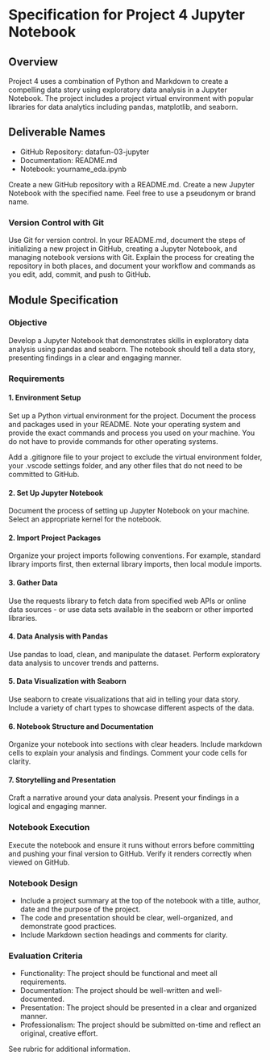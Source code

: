 # Specification for Project 4 Jupyter Notebook

## Overview

Project 4 uses a combination of Python and Markdown to create a compelling data story using exploratory data analysis in a Jupyter Notebook. The project includes a project virtual environment with  popular libraries for data analytics including pandas, matplotlib, and seaborn.

## Deliverable Names

- GitHub Repository:  datafun-03-jupyter
- Documentation:      README.md
- Notebook:           yourname_eda.ipynb

Create a new GitHub repository with a README.md. Create a new Jupyter Notebook with the specified name. Feel free to use a pseudonym or brand name.

### Version Control with Git

Use Git for version control.
In your README.md, document the steps of  initializing a new project in GitHub, creating a Jupyter Notebook, and managing notebook versions with Git.
Explain the process for creating the repository in both places,
and document your workflow and commands as you edit, add, commit, and push to GitHub.

## Module Specification

### Objective

Develop a Jupyter Notebook that demonstrates skills in exploratory data analysis using pandas and seaborn. 
The notebook should tell a data story, presenting findings in a clear and engaging manner.

### Requirements

#### 1. Environment Setup

Set up a Python virtual environment for the project.
Document the process and packages used in your README.
Note your operating system and provide the exact commands and process you used on your machine.
You do not have to provide commands for other operating systems.

Add a .gitignore file to your project to exclude the virtual environment folder, your .vscode settings folder, and any other files that do not need to be committed to GitHub.

#### 2. Set Up Jupyter Notebook

Document the process of setting up Jupyter Notebook on your machine.
Select an appropriate kernel for the notebook.

#### 2. Import Project Packages

Organize your project imports following conventions.
For example, standard library imports first, then external library imports, then local module imports.

#### 3. Gather Data

Use the requests library to fetch data from specified web APIs or online data sources - or use data sets available in the seaborn or other imported libraries.

#### 4. Data Analysis with Pandas

Use pandas to load, clean, and manipulate the dataset.
Perform exploratory data analysis to uncover trends and patterns.

#### 5. Data Visualization with Seaborn

Use seaborn to create visualizations that aid in telling your data story.
Include a variety of chart types to showcase different aspects of the data.

#### 6. Notebook Structure and Documentation

Organize your notebook into sections with clear headers.
Include markdown cells to explain your analysis and findings.
Comment your code cells for clarity.

#### 7. Storytelling and Presentation

Craft a narrative around your data analysis.
Present your findings in a logical and engaging manner.

### Notebook Execution

Execute the notebook and ensure it runs without errors before committing and pushing your final version to GitHub.
Verify it renders correctly when viewed on GitHub.

### Notebook Design

- Include a project summary at the top of the notebook with a title, author, date and the purpose of the project.
- The code and presentation should be clear, well-organized, and demonstrate good practices.
- Include Markdown section headings and comments for clarity.

### Evaluation Criteria

- Functionality: The project should be functional and meet all requirements.
- Documentation: The project should be well-written and well-documented.
- Presentation: The project should be presented in a clear and organized manner.
- Professionalism: The project should be submitted on-time and reflect an original, creative effort.

See rubric for additional information.
